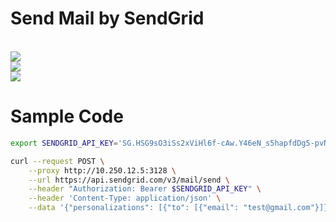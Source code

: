 # Send Mail by SendGrid
<br><img src="https://raw.githubusercontent.com/ShaqtinAFool/gitbook/master/img/cloud/azure/sendgrid-login-portal.png">
<br><img src="https://raw.githubusercontent.com/ShaqtinAFool/gitbook/master/img/cloud/azure/sendgrid-login-portal.png">
<br><img src="https://raw.githubusercontent.com/ShaqtinAFool/gitbook/master/img/cloud/azure/sendgrid-api-curl.png">

# Sample Code
```bash
export SENDGRID_API_KEY='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'

curl --request POST \
    --proxy http://10.250.12.5:3128 \
    --url https://api.sendgrid.com/v3/mail/send \
    --header "Authorization: Bearer $SENDGRID_API_KEY" \
    --header 'Content-Type: application/json' \
    --data '{"personalizations": [{"to": [{"email": "test@gmail.com"}]}],"from": {"email": "test@o365.fcu.edu.tw"},"subject": "Sending with SendGrid is Fun","content": [{"type": "text/plain", "value": "and easy to do anywhere, even with cURL"}]}'
```